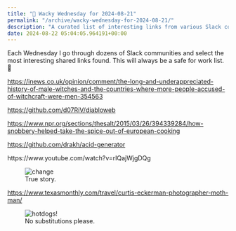 ```yaml
---
title: "🤪 Wacky Wednesday for 2024-08-21"
permalink: "/archive/wacky-wednesday-for-2024-08-21/"
description: "A curated list of interesting links from various Slack communities, including history of male witches, European cooking, and acid generator."
date: 2024-08-22 05:04:05.964191+00:00
---
```


<!-- buttondown-editor-mode: plaintext --><p>Each Wednesday I go through dozens of Slack communities and select the most interesting shared links found. This will always be a safe for work list. 🙈</p><p><a target="_blank" rel="noopener noreferrer nofollow" href="https://inews.co.uk/opinion/comment/the-long-and-underappreciated-history-of-male-witches-and-the-countries-where-more-people-accused-of-witchcraft-were-men-354563">https://inews.co.uk/opinion/comment/the-long-and-underappreciated-history-of-male-witches-and-the-countries-where-more-people-accused-of-witchcraft-were-men-354563</a></p><p></p><p><a target="_blank" rel="noopener noreferrer nofollow" href="https://github.com/d07RiV/diabloweb">https://github.com/d07RiV/diabloweb</a></p><p><a target="_blank" rel="noopener noreferrer nofollow" href="https://www.npr.org/sections/thesalt/2015/03/26/394339284/how-snobbery-helped-take-the-spice-out-of-european-cooking">https://www.npr.org/sections/thesalt/2015/03/26/394339284/how-snobbery-helped-take-the-spice-out-of-european-cooking</a></p><p><a target="_blank" rel="noopener noreferrer nofollow" href="https://github.com/drakh/acid-generator">https://github.com/drakh/acid-generator</a></p><p>https://www.youtube.com/watch?v=rIQajWjgDQg</p><p></p><figure><img src="https://assets.buttondown.email/images/3f28cb37-0cfa-43b1-b07f-643639196f40.png?w=960&amp;fit=max" alt="change" draggable="false" contenteditable="false"><figcaption>True story.</figcaption></figure><p><a target="_blank" rel="noopener noreferrer nofollow" href="https://www.texasmonthly.com/travel/curtis-eckerman-photographer-moth-man/">https://www.texasmonthly.com/travel/curtis-eckerman-photographer-moth-man/</a></p><figure><img src="https://assets.buttondown.email/images/da7171a4-c33e-42ee-b641-2772c731e2c4.jpg?w=960&amp;fit=max" alt="hotdogs!" draggable="false" contenteditable="false"><figcaption>No substitutions please.</figcaption></figure><p></p><p></p><p></p><p></p><p></p><p></p>